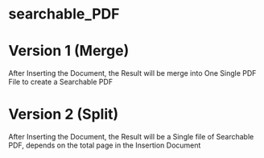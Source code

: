 # searchable_PDF

# Version 1 (Merge)
After Inserting the Document, the Result will be merge into One Single PDF File to create a Searchable PDF

# Version 2 (Split)
After Inserting the Document, the Result will be a Single file of Searchable PDF, depends on the total page in the Insertion Document
